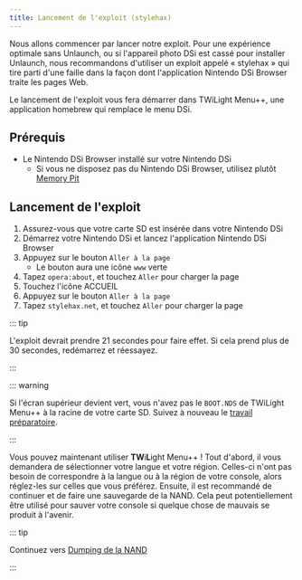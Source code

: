 ```yaml
---
title: Lancement de l'exploit (stylehax)
---
```


Nous allons commencer par lancer notre exploit. Pour une expérience optimale sans Unlaunch, ou si l'appareil photo DSi est cassé pour installer Unlaunch, nous recommandons d'utiliser un exploit appelé « stylehax » qui tire parti d'une faille dans la façon dont l'application Nintendo DSi Browser traite les pages Web.

Le lancement de l'exploit vous fera démarrer dans TWiLight Menu++, une application homebrew qui remplace le menu DSi.


## Prérequis

- Le Nintendo DSi Browser installé sur votre Nintendo DSi
    - Si vous ne disposez pas du Nintendo DSi Browser, utilisez plutôt [Memory Pit](launching-the-exploit.html)


## Lancement de l'exploit

1. Assurez-vous que votre carte SD est insérée dans votre Nintendo DSi
1. Démarrez votre Nintendo DSi et lancez l'application Nintendo DSi Browser
1. Appuyez sur le bouton `Aller à la page`
    - Le bouton aura une icône `www` verte
1. Tapez `opera:about`, et touchez `Aller` pour charger la page
1. Touchez l'icône ACCUEIL
1. Appuyez sur le bouton `Aller à la page`
1. Tapez `stylehax.net`, et touchez `Aller` pour charger la page

::: tip

L'exploit devrait prendre 21 secondes pour faire effet. Si cela prend plus de 30 secondes, redémarrez et réessayez.

:::

::: warning

Si l'écran supérieur devient vert, vous n'avez pas le `BOOT.NDS` de TWiLight Menu++ à la racine de votre carte SD. Suivez à nouveau le [travail préparatoire](get-started.html#section-i-prep-work).

:::

Vous pouvez maintenant utiliser **TW**i**L**ight Menu++ ! Tout d'abord, il vous demandera de sélectionner votre langue et votre région. Celles-ci n'ont pas besoin de correspondre à la langue ou à la région de votre console, alors réglez-les sur celles que vous préférez. Ensuite, il est recommandé de continuer et de faire une sauvegarde de la NAND. Cela peut potentiellement être utilisé pour sauver votre console si quelque chose de mauvais se produit à l'avenir.

::: tip

Continuez vers [Dumping de la NAND](dumping-nand.html)

:::

